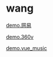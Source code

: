 ﻿# wang

[demo.网易](https://wangxiasen666.github.io/wang/wangyi/index.html)



[demo.360v](https://wangxiasen666.github.io/wang/360v/index.html)

[demo.vue_music](https://wangxiasen666.github.io/wang/vue_music/index.html)